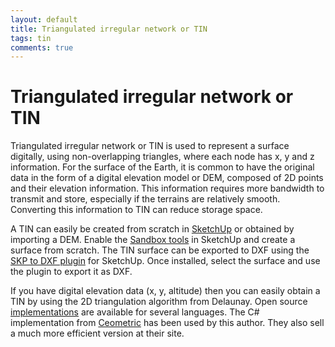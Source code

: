 ```yaml
---
layout: default
title: Triangulated irregular network or TIN
tags: tin
comments: true
---
```

# Triangulated irregular network or TIN

Triangulated irregular network or TIN is used to represent a surface digitally, using non-overlapping triangles, where each node has x, y and z information. For the surface of the Earth, it is common to have the original data in the form of a digital elevation model or DEM, composed of 2D points and their elevation information. This information requires more bandwidth to transmit and store, especially if the terrains are relatively smooth. Converting this information to TIN can reduce storage space.

A TIN can easily be created from scratch in [SketchUp](http://www.sketchup.com/) or obtained by importing a DEM. Enable the [Sandbox tools](http://help.sketchup.com/en/article/116690) in SketchUp and create a surface from scratch. The TIN surface can be exported to DXF using the [SKP to DXF plugin](http://www.guitar-list.com/download-software/convert-sketchup-skp-files-dxf-or-stl) for SketchUp. Once installed, select the surface and use the plugin to export it as DXF.

If you have digital elevation data (x, y, altitude) then you can easily obtain a TIN by using the 2D triangulation algorithm from Delaunay. Open source [implementations](http://paulbourke.net/papers/triangulate/) are available for several languages. The C# implementation from [Ceometric](http://www.ceometric.com/downloads.html) has been used by this author. They also sell a much more efficient version at their site.
